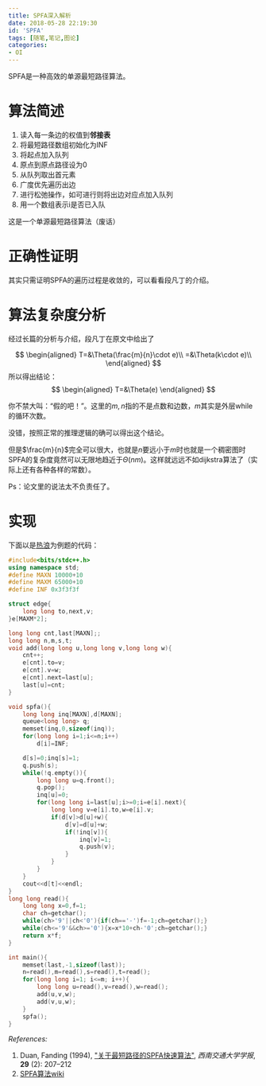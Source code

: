 ```yaml
---
title: SPFA深入解析
date: 2018-05-28 22:19:30
id: 'SPFA'
tags: [随笔,笔记,图论]
categories:
- OI   
---
```




SPFA是一种高效的单源最短路径算法。

<!--more-->

# 算法简述

1. 读入每一条边的权值到**邻接表**
3. 将最短路径数组初始化为INF
4. 将起点加入队列
5. 原点到原点路径设为0
6. 从队列取出首元素
7. 广度优先遍历出边
8. 进行松弛操作，如可进行则将出边对应点加入队列
8. 用一个数组表示i是否已入队

这是一个单源最短路径算法（废话）

# 正确性证明
其实只需证明SPFA的遍历过程是收敛的，可以看看段凡丁的介绍。




# 算法复杂度分析

经过长篇的分析与介绍，段凡丁在原文中给出了

$$
\begin{aligned}
T=&\Theta(\frac{m}{n}\cdot e)\\
=&\Theta(k\cdot e)\\
\end{aligned}
$$
所以得出结论：
$$
\begin{aligned}
T=&\Theta(e)
\end{aligned}
$$



你不禁大叫：“假的吧！”。这里的$m,n$指的不是点数和边数，$m$其实是外层while的循环次数。

没错，按照正常的推理逻辑的确可以得出这个结论。

但是$\frac{m}{n}$完全可以很大，也就是$n$要远小于$m$时也就是一个稠密图时SPFA的复杂度竟然可以无限地趋近于$\Theta(nm)$。这样就远远不如dijkstra算法了（实际上还有各种各样的常数）。

Ps：论文里的说法太不负责任了。



# 实现

下面以是[热浪](https://www.luogu.org/problemnew/show/P1339)为例题的代码：

```cpp
#include<bits/stdc++.h>
using namespace std;
#define MAXN 10000+10
#define MAXM 65000+10
#define INF 0x3f3f3f

struct edge{
	long long to,next,v;
}e[MAXM*2];

long long cnt,last[MAXN];;
long long n,m,s,t;
void add(long long u,long long v,long long w){
	cnt++;
	e[cnt].to=v;
	e[cnt].v=w;
	e[cnt].next=last[u];
	last[u]=cnt;
}

void spfa(){
	long long inq[MAXN],d[MAXN];
	queue<long long> q;
	memset(inq,0,sizeof(inq));
	for(long long i=1;i<=n;i++)
		d[i]=INF;

	d[s]=0;inq[s]=1;
	q.push(s);
	while(!q.empty()){
		long long u=q.front();
		q.pop();
		inq[u]=0;
		for(long long i=last[u];i>=0;i=e[i].next){
			long long v=e[i].to,w=e[i].v;
			if(d[v]>d[u]+w){
				d[v]=d[u]+w;
				if(!inq[v]){
					inq[v]=1;
					q.push(v);
				}
			}
		}
	}
	cout<<d[t]<<endl;
}
long long read(){
	long long x=0,f=1;
	char ch=getchar();
	while(ch>'9'||ch<'0'){if(ch=='-')f=-1;ch=getchar();}
	while(ch<='9'&&ch>='0'){x=x*10+ch-'0';ch=getchar();}
	return x*f;
}

int main(){
	memset(last,-1,sizeof(last));
	n=read(),m=read(),s=read(),t=read();
	for(long long i=1; i<=m; i++){
		long long u=read(),v=read(),w=read();
		add(u,v,w);
		add(v,u,w);
	}
	spfa();
}
```



_References:_

1. Duan, Fanding (1994), ["关于最短路径的SPFA快速算法"](http://wenku.baidu.com/view/3b8c5d778e9951e79a892705.html), _西南交通大学学报_, **29** (2): 207–212
2. [SPFA算法wiki](https://en.wikipedia.org/wiki/Shortest_Path_Faster_Algorithm)


